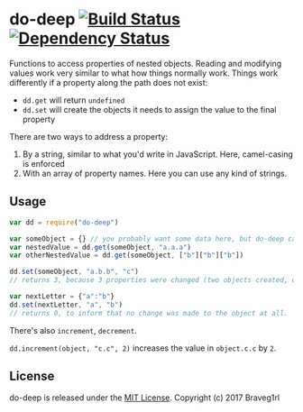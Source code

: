 # do-deep [![Build Status](https://travis-ci.org/braveg1rl/do-deep.png?branch=master)](https://travis-ci.org/braveg1rl/do-deep) [![Dependency Status](https://david-dm.org/braveg1rl/do-deep.png)](https://david-dm.org/braveg1rl/do-deep)

Functions to access properties of nested objects.
Reading and modifying values work very similar to what how things normally work.
Things work differently if a property along the path does not exist:
- `dd.get` will return `undefined`
- `dd.set` will create the objects it needs to assign the value to the final property

There are two ways to address a property:

1. By a string, similar to what you'd write in JavaScript. Here, camel-casing is enforced
2. With an array of property names. Here you can use any kind of strings.

## Usage

```javascript
var dd = require("do-deep")

var someObject = {} // you probably want some data here, but do-deep can live without
var nestedValue = dd.get(someObject, "a.a.a")
var otherNestedValue = dd.get(someObject, ["b"]["b"]["b"])

dd.set(someObject, "a.b.b", "c")
// returns 3, because 3 properties were changed (two objects created, one string assigned)

var nextLetter = {"a":"b"}
dd.set(nextLetter, "a", "b")
// returns 0, to inform that no change was made to the object at all.

```

There's also `increment`, `decrement`.

`dd.increment(object, "c.c", 2)` increases the value in `object.c.c` by `2`.

## License

do-deep is released under the [MIT License](http://opensource.org/licenses/MIT).
Copyright (c) 2017 Braveg1rl

